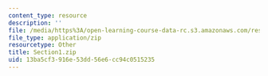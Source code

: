```yaml
---
content_type: resource
description: ''
file: /media/https%3A/open-learning-course-data-rc.s3.amazonaws.com/res-21g-01-kana-spring-2010/13ba5cf3916e53dd56e6cc94c0515235_Section1.zip
file_type: application/zip
resourcetype: Other
title: Section1.zip
uid: 13ba5cf3-916e-53dd-56e6-cc94c0515235
---
```

